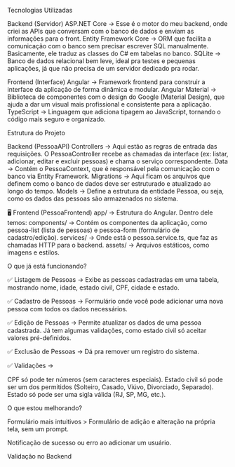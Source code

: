 Tecnologias Utilizadas

Backend (Servidor)
ASP.NET Core → Esse é o motor do meu backend, onde criei as APIs que conversam com o banco de dados e enviam as informações para o front.
Entity Framework Core → ORM que facilita a comunicação com o banco sem precisar escrever SQL manualmente. Basicamente, ele traduz as classes do C# em tabelas no banco.
SQLite → Banco de dados relacional bem leve, ideal pra testes e pequenas aplicações, já que não precisa de um servidor dedicado pra rodar.

Frontend (Interface)
Angular → Framework frontend para construir a interface da aplicação de forma dinâmica e modular.
Angular Material → Biblioteca de componentes com o design do Google (Material Design), que ajuda a dar um visual mais profissional e consistente para a aplicação.
TypeScript → Linguagem que adiciona tipagem ao JavaScript, tornando o código mais seguro e organizado.

Estrutura do Projeto

Backend (PessoaAPI)
Controllers → Aqui estão as regras de entrada das requisições. O PessoaController recebe as chamadas da interface (ex: listar, adicionar, editar e excluir pessoas) e chama o serviço correspondente.
Data → Contém o PessoaContext, que é responsável pela comunicação com o banco via Entity Framework.
Migrations → Aqui ficam os arquivos que definem como o banco de dados deve ser estruturado e atualizado ao longo do tempo.
Models → Define a estrutura da entidade Pessoa, ou seja, como os dados das pessoas são armazenados no sistema.

🖥️ Frontend (PessoaFrontend)
app/ → Estrutura do Angular. Dentro dele temos:
components/ → Contém os componentes da aplicação, como pessoa-list (lista de pessoas) e pessoa-form (formulário de cadastro/edição).
services/ → Onde está o pessoa.service.ts, que faz as chamadas HTTP para o backend.
assets/ → Arquivos estáticos, como imagens e estilos.

O que já está funcionando?

✅ Listagem de Pessoas → Exibe as pessoas cadastradas em uma tabela, mostrando nome, idade, estado civil, CPF, cidade e estado.

✅ Cadastro de Pessoas → Formulário onde você pode adicionar uma nova pessoa com todos os dados necessários.

✅ Edição de Pessoas → Permite atualizar os dados de uma pessoa cadastrada. Já tem algumas validações, como estado civil só aceitar valores pré-definidos.

✅ Exclusão de Pessoas → Dá pra remover um registro do sistema.

✅ Validações →

CPF só pode ter números (sem caracteres especiais).
Estado civil só pode ser um dos permitidos (Solteiro, Casado, Viúvo, Divorciado, Separado).
Estado só pode ser uma sigla válida (RJ, SP, MG, etc.).

O que estou melhorando?

Formulário mais intuitivos > Formulário de adição e alteração na própria tela, sem um prompt.

Notificação de sucesso ou erro ao adicionar um usuário.

Validação no Backend
